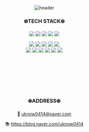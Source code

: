 <div align="center">
  
  ![header](https://capsule-render.vercel.app/api?type=rounded&color=auto&height=300&section=header&text=Woo%20Jisoo&fontSize=90&fontColor=FFFF)
</div>



<div align="center">
  
### :snowflake:TECH STACK:snowflake:
  
<img src="https://img.shields.io/badge/Python-3776AB?style=for-the-badge&logo=Python&logoColor=white"> <img src="https://img.shields.io/badge/JAVA-007396?style=for-the-badge&logo=Java&logoColor=white"> <img src="https://img.shields.io/badge/C-A8B9CC?style=for-the-badge&logo=C&logoColor=white"> <img src="https://img.shields.io/badge/C++-00599C?style=for-the-badge&logo=C%2B%2B&logoColor=white"> <img src="https://img.shields.io/badge/SWIFT-F05138?style=for-the-badge&logo=Swift&logoColor=white">
</div>

<div align="center">
  <img src="https://img.shields.io/badge/Spring Boot-6DB33F?style=for-the-badge&logo=Spring Boot&logoColor=white"> <img src="https://img.shields.io/badge/MariaDB-003545?style=for-the-badge&logo=MariaDB&logoColor=white"> <img src="https://img.shields.io/badge/MySQL-4479A1?style=for-the-badge&logo=MariaDB&logoColor=white"> <img src="https://img.shields.io/badge/SQLite-003B57?style=for-the-badge&logo=SQLite&logoColor=white"> <img src="https://img.shields.io/badge/kali Linux-557C94?style=for-the-badge&logo=Kali Linux&logoColor=white">
  
</div>

<div align="center">
  <img src="https://img.shields.io/badge/Xcode-147EFB?style=for-the-badge&logo=Xcode&logoColor=white"> <img src="https://img.shields.io/badge/Visual Studio-5C2D91?style=for-the-badge&logo=Visual Studio&logoColor=white"> <img src="https://img.shields.io/badge/Visual Studio Code-007ACC?style=for-the-badge&logo=Visual Studio Code&logoColor=white"> <img src="https://img.shields.io/badge/Eclipse IDE-2C2255?style=for-the-badge&logo=Eclipse IDE&logoColor=white"> <img src="https://img.shields.io/badge/Android Studio-3DDC84?style=for-the-badge&logo=Android Studio&logoColor=white"> <img src="https://img.shields.io/badge/VirtualBox-183A61?style=for-the-badge&logo=VirtualBox&logoColor=white">
</div>

<br/><br/><br/><br/><br/><br/>
<div align="center">
  
  ### :snowflake:ADDRESS:snowflake:
  :email: uknow0414@naver.com
  
  :books: https://blog.naver.com/uknow0414
</div>



  
  


